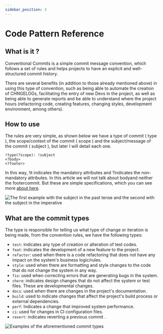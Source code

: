 ```yaml
---
sidebar_position: 3
---
```


# Code Pattern Reference

## What is it ?
Conventional Commits is a simple commit message convention, which follows a set of rules and helps projects to have an explicit and well-structured commit history.

There are several benefits (in addition to those already mentioned above) in using this type of convention, such as being able to automate the creation of CHNGELOGs, facilitating the entry of new Devs in the project, as well as being able to generate reports and be able to understand where the project hours (refactoring code, creating features, changing styles, development environment, among others).

## How to use
The rules are very simple, as shown below we have a type of commit ( type ), the scope/context of the commit ( scope ) and the subject/message of the commit ( subject ), but later I will detail each one.

```
!type(?scope): !subject 
<?body> 
<?footer>
```

In this way, !it indicates the mandatory attributes and ?indicates the non-mandatory attributes. In this article we will not talk about bodyand neither the footercommit. But these are simple specifications, which you can see more [about here](https://www.conventionalcommits.org/pt-br/v1.0.0-beta.4/#especifica%C3%A7%C3%A3o).

<img src="/img/commit-message-resume.webp" alt="The first example with the subject in the past tense and the second with the subject in the imperative" />


## What are the commit types
The type is responsible for telling us what type of change or iteration is being made, from the convention rules, we have the following types:


- `test`: indicates any type of creation or alteration of test codes.
- `feat`: indicates the development of a new feature to the project.
- `refactor`: used when there is a code refactoring that does not have any impact on the system's business logic/rules.
- `style`: used when there are formatting and style changes to the code that do not change the system in any way.
- `fix`: used when correcting errors that are generating bugs in the system.
- `chore`: indicates design changes that do not affect the system or test files. These are developmental changes.
- `docs`: used when there are changes in the project's documentation.
- `build`: used to indicate changes that affect the project's build process or external dependencies.
- `perf`: Indicates a change that improved system performance.
- `ci`: used for changes in CI configuration files.
- `revert`: indicates reverting a previous commit .


<img src="/img/commit-message.webp" alt="Examples of the aforementioned commit types"/>